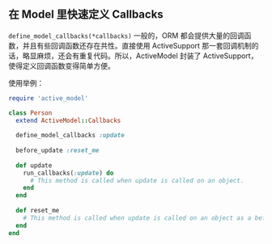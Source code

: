 ## 在 Model 里快速定义 Callbacks

`define_model_callbacks(*callbacks)` 
一般的，ORM 都会提供大量的回调函数，并且有些回调函数还存在共性。直接使用 ActiveSupport 那一套回调机制的话，略显麻烦，还会有重复代码。所以，ActiveModel 封装了 ActiveSupport，使得定义回调函数变得简单方便。

使用举例：

```ruby
require 'active_model'

class Person
  extend ActiveModel::Callbacks
 
  define_model_callbacks :update
 
  before_update :reset_me
 
  def update
    run_callbacks(:update) do
      # This method is called when update is called on an object.
    end
  end
 
  def reset_me
    # This method is called when update is called on an object as a before_update callback is defined.
  end
end
```
